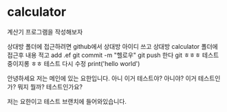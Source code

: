# calculator



























계산기 프로그램을 작성해보자

상대방 폴더에 접근하려면 
github에서 상대방 아이디 쓰고 
상대방 calculator 폴더에 접근후
내용 적고  add .ef
git commit -m "헬로우"
git push 한다 
git
ㅎㅎㅎ 테스트 중이지롱
ㅎㅎ 테스트
다시 수정
print('hello world')






안녕하세요 저는 메인에 있는 요한입니다.
아니 이거 테스트야? 아니야? 이거 테스트인가? 뭐지 뭘까? 테스트인가요?

저는 요한이고 테스트 브랜치에 들어와있습니다.
